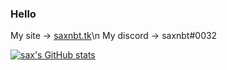 ### Hello
My site -> [saxnbt.tk](https://saxnbt.tk)\n
My discord -> saxnbt#0032

[![sax's GitHub stats](https://github-readme-stats.vercel.app/api?username=saxnbt)](https://github.com/anuraghazra/github-readme-stats)

